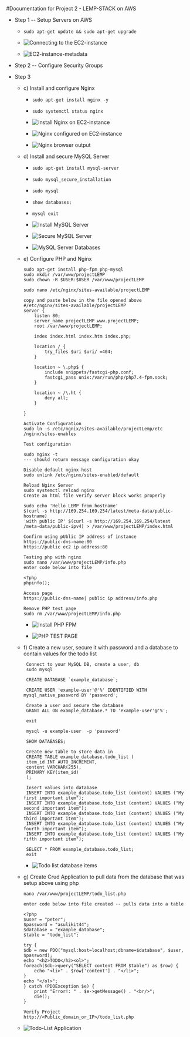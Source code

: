 #Documentation for Project 2 - LEMP-STACK on AWS
- Step 1 -- Setup Servers on AWS 
  
   - `sudo apt-get update && sudo apt-get upgrade` 
   
   -  ![Connecting to the EC2-instance](./images/Capture-StartEC2_Instance.JPG)
  
   -  ![EC2-instance-metadata](./images/Capture-EC2-metadata-IPAddress.JPG)
- Step 2 -- Configure Security Groups
- Step 3  
    - c) Install and configure Nginx
      - `sudo apt-get install nginx -y`
      - `sudo systemctl status nginx`
  
      - ![Install Nginx on EC2-instance](./images/Capture-InstallNginxServer.JPG)
  
      - ![Nginx configured on EC2-instance](./images/Capture-NginxConfigured.JPG)
  
      - ![Nginx browser output](./images/Capture-NgnixBrowserCapture.JPG)
   
    - d) Install and secure MySQL Server
      - `sudo apt-get install mysql-server` 
      - `sudo mysql_secure_installation`
      - `sudo mysql` 
      - `show databases;` 
      - `mysql exit`
  
      - ![Install MySQL Server](./images/Capture-InstallSQLServer.JPG)
  
      - ![Secure MySQL Server](./images/Capture-SecureSQLServer.JPG)
  
      - ![MySQL Server Databases](./images/Capture-SQLDatabases.JPG)
  
    - e) Configure PHP and Nginx 
        ```
        sudo apt-get install php-fpm php-mysql 
        sudo mkdir /var/www/projectLEMP
        sudo chown -R $USER:$USER /var/www/projectLEMP

        sudo nano /etc/nginx/sites-available/projectLEMP

        copy and paste below in the file opened above
        #/etc/nginx/sites-available/projectLEMP
        server {
            listen 80;
            server_name projectLEMP www.projectLEMP;
            root /var/www/projectLEMP;

            index index.html index.htm index.php;

            location / {
                try_files $uri $uri/ =404;
            }

            location ~ \.php$ {
                include snippets/fastcgi-php.conf;
                fastcgi_pass unix:/var/run/php/php7.4-fpm.sock;
            }

            location ~ /\.ht {
                deny all;
            }

        }

        Activate Configuration 
        sudo ln -s /etc/ngnix/sites-available/projectLemp/etc
        /nginx/sites-enables

        Test configuration 

        sudo nginx -t 
        --- should return message configuration okay 

        Disable default nginx host 
        sudo unlink /etc/nginx/sites-enabled/default 

        Reload Nginx Server 
        sudo systemctl reload nginx 
        Create an html file verify server block works properly
 
        sudo echo 'Hello LEMP from hostname' 
        $(curl -s http://169.254.169.254/latest/meta-data/public-hostname) 
        'with public IP' $(curl -s http://169.254.169.254/latest
        /meta-data/public-ipv4) > /var/www/projectLEMP/index.html

        Confirm using pUblic IP address of instance
        https://public-dns-name:80
        https://public ec2 ip address:80

        Testing php with nginx 
        sudo nano /var/www/projectLEMP/info.php
        enter code below into file 

        <?php
        phpinfo();

        Access page 
        https://public-dns-name| public ip address/info.php

        Remove PHP test page
        sudo rm /var/www/projectLEMP/info.php
        ```
      - ![Install PHP FPM](./images/Capture-InstallPHP-FPM.JPG)
  
      - ![PHP TEST PAGE](./images/Capture-PHPTestPage.JPG)
  
    - f) Create a new user, secure it with password and a database to contain values for the todo list
       ```
        Connect to your MySQL DB, create a user, db
        sudo mysql

        CREATE DATABASE `example_database`;

        CREATE USER 'example-user'@'%' IDENTIFIED WITH mysql_native_password BY 'password';

        Create a user and secure the database
        GRANT ALL ON example_database.* TO 'example-user'@'%';

        exit 

        mysql -u example-user  -p 'password'

        SHOW DATABASES;

        Create new table to store data in
        CREATE TABLE example_database.todo_list (
        item_id INT AUTO_INCREMENT,
        content VARCHAR(255),
        PRIMARY KEY(item_id)
        );

        Insert values into database
        INSERT INTO example_database.todo_list (content) VALUES ("My first important item");
        INSERT INTO example_database.todo_list (content) VALUES ("My second important item");
        INSERT INTO example_database.todo_list (content) VALUES ("My third important item");
        INSERT INTO example_database.todo_list (content) VALUES ("My fourth important item");
        INSERT INTO example_database.todo_list (content) VALUES ("My fifth important item");

        SELECT * FROM example_database.todo_list;
        exit
       ```

      - ![Todo list database items](./images/Capture-SetUpTodo.JPG)
    - g) Create Crud Application to pull data from the database that was setup above using php
        ```
        nano /var/www/projectLEMP/todo_list.php

        enter code below into file created -- pulls data into a table

        <?php
        $user = "peter";
        $password = "asulikit44";
        $database = "example_database";
        $table = "todo_list";
      
        try {
        $db = new PDO("mysql:host=localhost;dbname=$database", $user, $password);
        echo "<h2>TODO</h2><ol>";
        foreach($db->query("SELECT content FROM $table") as $row) {
            echo "<li>" . $row['content'] . "</li>";
        }
        echo "</ol>";
        } catch (PDOException $e) {
            print "Error!: " . $e->getMessage() . "<br/>";
            die();
        }
    
        Verify Project
        http://<Public_domain_or_IP>/todo_list.php
        ```

    - ![Todo-List Application](./images/Capture-TodoListFinal.JPG)



